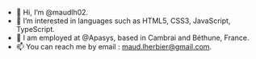 - 👋 Hi, I’m @maudlh02.
- 👀 I’m interested in languages such as HTML5, CSS3, JavaScript, TypeScript.
- 🌱 I am employed at @Apasys, based in Cambrai and Béthune, France.
- 📫 You can reach me by email : maud.lherbier@gmail.com.
<!---
maudlh02/maudlh02 is a ✨ special ✨ repository because its `README.md` (this file) appears on your GitHub profile.
You can click the Preview link to take a look at your changes.
--->
